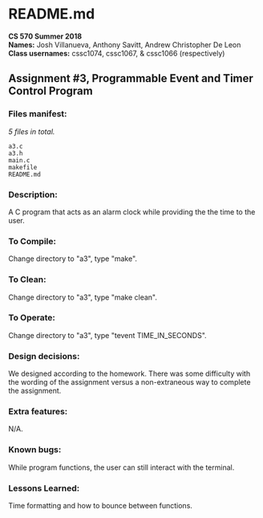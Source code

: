 # README.md

**CS 570 Summer 2018**<br>
**Names:** Josh Villanueva, Anthony Savitt, Andrew Christopher De Leon<br>
**Class usernames:** cssc1074, cssc1067, & cssc1066 (respectively)

## Assignment #3, Programmable Event and Timer Control Program

### Files manifest:

*5 files in total.*
```
a3.c
a3.h
main.c
makefile
README.md
```

### Description:
A C program that acts as an alarm clock while providing the the time to the user.

### To Compile:
Change directory to "a3", type "make".

### To Clean:
Change directory to "a3", type "make clean".

### To Operate:
Change directory to "a3", type "tevent TIME_IN_SECONDS".

### Design decisions:
We designed according to the homework. There was some difficulty with the wording of the assignment versus a non-extraneous way to complete the assignment.

### Extra features:
N/A.

### Known bugs:
While program functions, the user can still interact with the terminal.

### Lessons Learned:
Time formatting and how to bounce between functions.